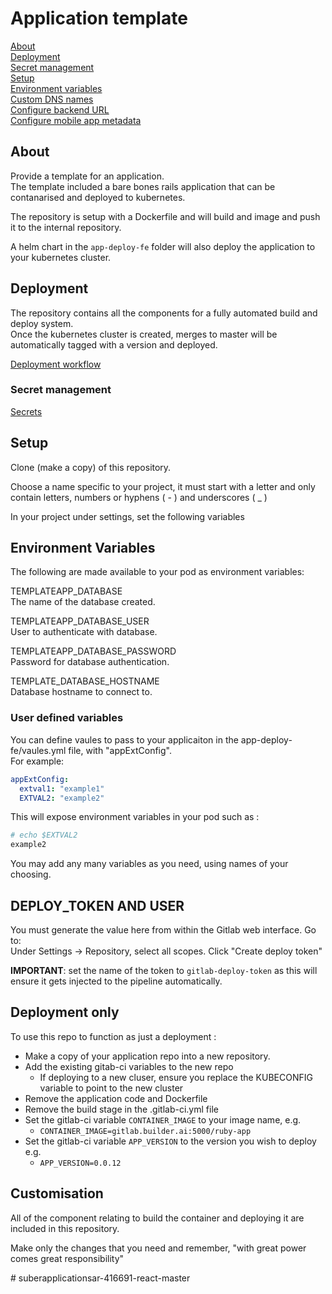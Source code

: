 # Application template

[About](#about)  
[Deployment](#deployment)  
[Secret management](docs/secrets.md)  
[Setup](#setup)  
[Environment variables](#environment-variables)  
[Custom DNS names](https://gitlab.builder.ai/devops/template-app/blob/master/docs/cnames.md)  
[Configure backend URL](/docs/backend_url.md)  
[Configure mobile app metadata](/docs/metadata.md) 

## About  

Provide a template for an application.  
The template included a bare bones rails application that can be contanarised and deployed to kubernetes.

The repository is setup with a Dockerfile and will build and image and push it to the internal repository.

A helm chart in the `app-deploy-fe` folder will also deploy the application to your kubernetes cluster.

## Deployment

The repository contains all the components for a fully automated build and deploy system.  
Once the kubernetes cluster is created, merges to master will be automatically tagged with a version and deployed.

[Deployment workflow](docs/deployment.md)  

### Secret management

[Secrets](docs/secrets.md)  


## Setup

Clone (make a copy) of this repository.

Choose a name specific to your project, it must start with a letter and only contain letters, numbers or hyphens ( - ) and underscores ( _ )

In your project under settings, set the following variables

## Environment Variables

The following are made available to your pod as environment variables:  

TEMPLATEAPP_DATABASE  
The name of the database created.  

TEMPLATEAPP_DATABASE_USER  
User to authenticate with database.  

TEMPLATEAPP_DATABASE_PASSWORD  
Password for database authentication.  

TEMPLATE_DATABASE_HOSTNAME  
Database hostname to connect to.  

### User defined variables

You can define vaules to pass to your applicaiton in the app-deploy-fe/vaules.yml file, with "appExtConfig".  
For example:  
```yaml
appExtConfig:
  extval1: "example1"
  EXTVAL2: "example2"
```

This will expose environment variables in your pod such as :
```bash
# echo $EXTVAL2
example2
```
You may add any many variables as you need, using names of your choosing.  


## DEPLOY_TOKEN AND USER
You must generate the value here from within the Gitlab web interface. Go to:  
Under Settings -> Repository, select all scopes. Click "Create deploy token"

**IMPORTANT**: set the name of the token to `gitlab-deploy-token` as this will ensure it gets injected to the pipeline automatically.

## Deployment only

To use this repo to function as just a deployment :  
* Make a copy of your application repo into a new repository.
* Add the existing gitab-ci variables to the new repo
  * If deploying to a new cluser, ensure you replace the KUBECONFIG variable to point to the new cluster
* Remove the application code and Dockerfile
* Remove the build stage in the .gitlab-ci.yml file
* Set the gitlab-ci variable `CONTAINER_IMAGE` to your image name, e.g.
  * `CONTAINER_IMAGE=gitlab.builder.ai:5000/ruby-app`
* Set the gitlab-ci variable `APP_VERSION` to the version you wish to deploy e.g.
  * `APP_VERSION=0.0.12`

## Customisation

All of the component relating to build the container and deploying it are included in this repository.  

Make only the changes that you need and remember, "with great power comes great responsibility"




#   s u b e r a p p l i c a t i o n s a r - 4 1 6 6 9 1 - r e a c t - m a s t e r  
 